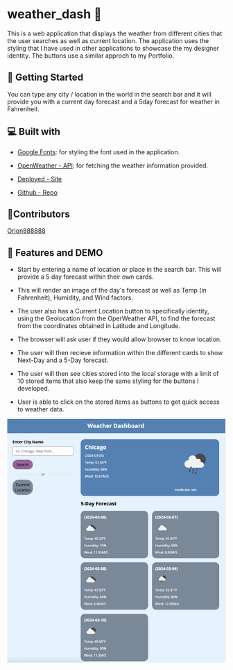 # weather_dash 🌟
This is a web application that displays the weather from different cities that the user searches as well as current location. The application uses the styling that I have used in other applications to showcase the my designer identity. The buttons use a similar approch to my Portfolio. 

## 🧐 Getting Started

You can type any city / location in the world in the search bar and it will provide you with a current day forecast and a 5day forecast for weather in Fahrenheit.

## 💻 Built with
- [Google Fonts](https://fonts.googleapis.com/css2?family=Open+Sans:ital,wght@0,300..800;1,300..800&display=swap): for styling the font used in the application.

- [OpenWeather - API](https://openweathermap.org/): for fetching the weather information provided.

- [Deployed - Site](https://orion888888.github.io/weather_dash/)

- [Github - Repo](https://github.com/Orion888888/weather_dash.git)

## 🙇Contributors
[Orion888888](https://github.com/Orion888888)


## 🚀 Features and DEMO

- Start by entering a name of location or place in the search bar. This will provide a 5 day forecast within their own cards.

- This will render an image of the day's forecast as well as Temp (in Fahrenheit), Humidity, and Wind factors.

- The user also has a Current Location button to specifically identity, using the Geolocation from the OperWeather API, to find the forecast from the coordinates obtained in Latitude and Longitude.

- The browser will ask user if they would allow browser to know location.

- The user will then recieve information within the different cards to show Next-Day and a 5-Day forecast.

- The user will then see cities stored into the local storage with a limit of 10 stored items that also keep the same styling for the buttons I developed.

- User is able to click on the stored items as buttons to get quick access to weather data.

![image](/assets/weather_dashboard_pic.png) 